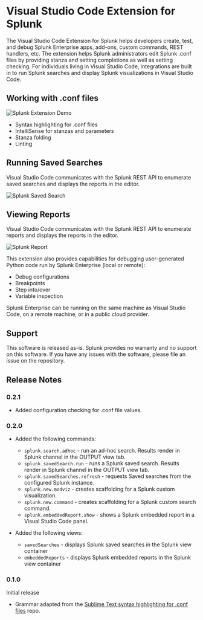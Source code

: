 # Visual Studio Code Extension for Splunk

The Visual Studio Code Extension for Splunk helps developers create, test, and debug Splunk Enterprise apps, add-ons, custom commands, REST handlers, etc.  The extension helps Splunk administrators edit Splunk .conf files by providing stanza and setting completions as well as setting checking.  For individuals living in Visual Studio Code, integrations are built in to run Splunk searches and display Splunk visualizations in Visual Studio Code.

## Working with .conf files

![Splunk Extension Demo](images/demo1.gif)

* Syntax highlighting for .conf files
* IntelliSense for stanzas and parameters
* Stanza folding
* Linting

## Running Saved Searches

Visual Studio Code communicates with the Splunk REST API to enumerate saved searches and displays the reports in the editor.

![Splunk Saved Search](https://raw.githubusercontent.com/wiki/splunk/vscode-extension-splunk/images/saved_search_activity_bar.gif)



## Viewing Reports

Visual Studio Code communicates with the Splunk REST API to enumerate reports and displays the reports in the editor.

![Splunk Report](https://raw.githubusercontent.com/wiki/splunk/vscode-extension-splunk/images/embedded_view.gif)


This extension also provides capabilities for debugging user-generated Python code run by Splunk Enterprise (local or remote):

* Debug configurations
* Breakpoints
* Step into/over
* Variable inspection

Splunk Enterprise can be running on the same machine as Visual Studio Code, on a remote machine, or in a public cloud provider.


## Support

This software is released as-is. Splunk provides no warranty and no support on this software.
If you have any issues with the software, please file an issue on the repository.

## Release Notes

### 0.2.1
- Added configuration checking for .conf file values.


### 0.2.0

- Added the following commands:
  - `splunk.search.adhoc` - run an ad-hoc search. Results render in Splunk channel in the OUTPUT view tab.
  - `splunk.savedSearch.run` - runs a Splunk saved search. Results render in Splunk channel in the OUTPUT view tab.
  - `splunk.savedSearches.refresh` - requests Saved searches from the configured Splunk instance.
  - `splunk.new.modviz` - creates scaffolding for a Splunk custom visualization.
  - `splunk.new.command` - creates scaffolding for a Splunk custom search command.
  - `splunk.embeddedReport.show` - shows a Splunk embedded report in a Visual Studio Code panel.

- Added the following views:
  - `savedSearches` - displays Splunk saved searches in the Splunk view container
  - `embeddedReports` - displays Splunk embedded reports in the Splunk view container

### 0.1.0

Initial release

* Grammar adapted from the [Sublime Text syntax highlighting for .conf files](https://github.com/shakeelmohamed/sublime-splunk-conf-highlighting) repo.